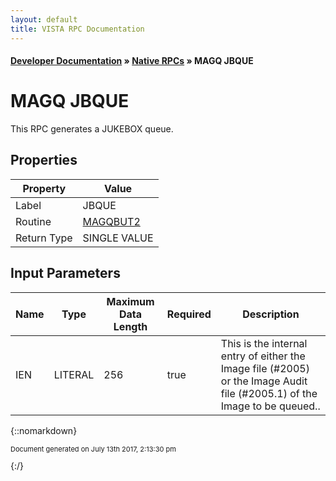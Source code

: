 ```yaml
---
layout: default
title: VISTA RPC Documentation
---
```


#### [Developer Documentation](../index) &#187; [Native RPCs](TableOfContents) &#187; MAGQ JBQUE<br/>
# MAGQ JBQUE

This RPC generates a JUKEBOX queue.

## Properties

Property | Value
--- | ---
Label | JBQUE
Routine | [MAGQBUT2](http://code.osehra.org/dox/Routine_MAGQBUT2_source.html)
Return Type | SINGLE VALUE


## Input Parameters

Name | Type | Maximum Data Length | Required | Description
--- | --- | --- | --- | ---
IEN | LITERAL | 256 | true | This is the internal entry of either the Image file (#2005) or the Image Audit file (#2005.1) of the Image to be queued..



{::nomarkdown} <br/><p style="font-size: 11px">Document generated on July 13th 2017, 2:13:30 pm</p>{:/}